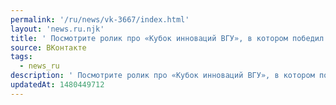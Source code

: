 ```yaml
---
permalink: '/ru/news/vk-3667/index.html'
layout: 'news.ru.njk'
title: ' Посмотрите ролик про «Кубок инноваций ВГУ», в котором победил в прошлом году Creative Science.…'
source: ВКонтакте
tags:
  - news_ru
description: ' Посмотрите ролик про «Кубок инноваций ВГУ», в котором победил в прошлом году Creative Science.…'
updatedAt: 1480449712
---
```

